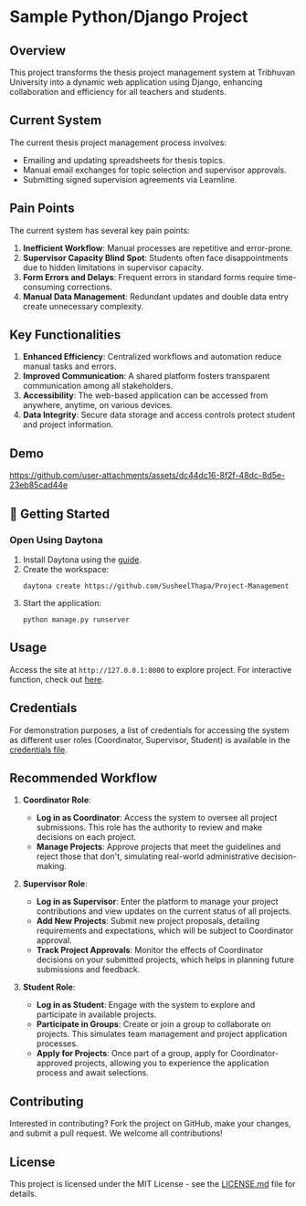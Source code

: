 # Sample Python/Django Project

## Overview

This project transforms the thesis project management system at Tribhuvan University into a dynamic web application using Django, enhancing collaboration and efficiency for all teachers and students.

## Current System

The current thesis project management process involves:

- Emailing and updating spreadsheets for thesis topics.
- Manual email exchanges for topic selection and supervisor approvals.
- Submitting signed supervision agreements via Learnline.

## Pain Points

The current system has several key pain points:

1. **Inefficient Workflow**: Manual processes are repetitive and error-prone.
2. **Supervisor Capacity Blind Spot**: Students often face disappointments due to hidden limitations in supervisor capacity.
3. **Form Errors and Delays**: Frequent errors in standard forms require time-consuming corrections.
4. **Manual Data Management**: Redundant updates and double data entry create unnecessary complexity.

## Key Functionalities

1. **Enhanced Efficiency**: Centralized workflows and automation reduce manual tasks and errors.
2. **Improved Communication**: A shared platform fosters transparent communication among all stakeholders.
3. **Accessibility**: The web-based application can be accessed from anywhere, anytime, on various devices.
4. **Data Integrity**: Secure data storage and access controls protect student and project information.

## Demo

https://github.com/user-attachments/assets/dc44dc16-8f2f-48dc-8d5e-23eb85cad44e

## 🚀 Getting Started

### Open Using Daytona

1. Install Daytona using the [guide](https://www.daytona.io/docs/installation/installation/).
2. Create the workspace:
   ```
   daytona create https://github.com/SusheelThapa/Project-Management
   ```
3. Start the application:
   ```
   python manage.py runserver
   ```

## Usage

Access the site at `http://127.0.0.1:8000` to explore project.
For interactive function, check out [here](#recommended-workflow).

## Credentials

For demonstration purposes, a list of credentials for accessing the system as different user roles (Coordinator, Supervisor, Student) is available in the [credentials file](CREDENTIALS.md).

## Recommended Workflow

1. **Coordinator Role**:

   - **Log in as Coordinator**: Access the system to oversee all project submissions. This role has the authority to review and make decisions on each project.
   - **Manage Projects**: Approve projects that meet the guidelines and reject those that don't, simulating real-world administrative decision-making.

2. **Supervisor Role**:

   - **Log in as Supervisor**: Enter the platform to manage your project contributions and view updates on the current status of all projects.
   - **Add New Projects**: Submit new project proposals, detailing requirements and expectations, which will be subject to Coordinator approval.
   - **Track Project Approvals**: Monitor the effects of Coordinator decisions on your submitted projects, which helps in planning future submissions and feedback.

3. **Student Role**:
   - **Log in as Student**: Engage with the system to explore and participate in available projects.
   - **Participate in Groups**: Create or join a group to collaborate on projects. This simulates team management and project application processes.
   - **Apply for Projects**: Once part of a group, apply for Coordinator-approved projects, allowing you to experience the application process and await selections.

## Contributing

Interested in contributing? Fork the project on GitHub, make your changes, and submit a pull request. We welcome all contributions!

## License

This project is licensed under the MIT License - see the [LICENSE.md](LICENSE.md) file for details.
